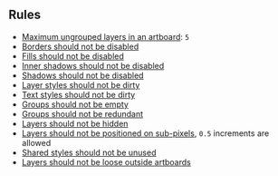 ## Rules

- [Maximum ungrouped layers in an artboard](https://github.com/sketch-hq/sketch-assistants/tree/main/assistants/core/src/rules/artboards-max-ungrouped-layers):
  `5`
- [Borders should not be disabled](https://github.com/sketch-hq/sketch-assistants/tree/main/assistants/core/src/rules/borders-no-disabled)
- [Fills should not be disabled](https://github.com/sketch-hq/sketch-assistants/tree/main/assistants/core/src/rules/fills-no-disabled)
- [Inner shadows should not be disabled](https://github.com/sketch-hq/sketch-assistants/tree/main/assistants/core/src/rules/inner-shadows-no-disabled)
- [Shadows should not be disabled](https://github.com/sketch-hq/sketch-assistants/tree/main/assistants/core/src/rules/shadows-no-disabled)
- [Layer styles should not be dirty](https://github.com/sketch-hq/sketch-assistants/tree/main/assistants/core/src/rules/layer-styles-no-dirty)
- [Text styles should not be dirty](https://github.com/sketch-hq/sketch-assistants/tree/main/assistants/core/src/rules/text-styles-no-dirty)
- [Groups should not be empty](https://github.com/sketch-hq/sketch-assistants/tree/main/assistants/core/src/rules/groups-no-empty)
- [Groups should not be redundant](https://github.com/sketch-hq/sketch-assistants/tree/main/assistants/core/src/rules/groups-no-redundant)
- [Layers should not be hidden](https://github.com/sketch-hq/sketch-assistants/tree/main/assistants/core/src/rules/layers-no-hidden)
- [Layers should not be positioned on sub-pixels](https://github.com/sketch-hq/sketch-assistants/tree/main/assistants/core/src/rules/layers-subpixel-positioning),
  `0.5` increments are allowed
- [Shared styles should not be unused](https://github.com/sketch-hq/sketch-assistants/tree/main/assistants/core/src/rules/shared-styles-no-unused)
- [Layers should not be loose outside artboards](https://github.com/sketch-hq/sketch-assistants/tree/main/assistants/core/src/rules/layers-no-loose)
